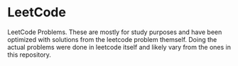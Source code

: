 # LeetCode
LeetCode Problems. These are mostly for study purposes and have been optimized with solutions from the leetcode problem themself. Doing the actual problems were done in leetcode itself and likely vary from the ones in this repository.
